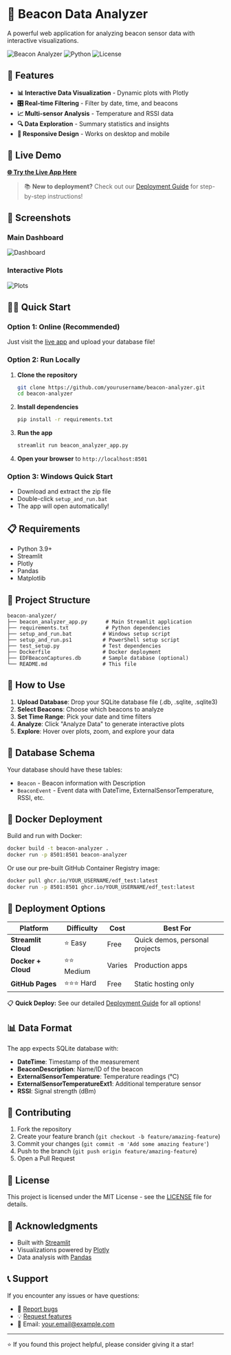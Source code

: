 # 📡 Beacon Data Analyzer

A powerful web application for analyzing beacon sensor data with interactive visualizations.

![Beacon Analyzer](https://img.shields.io/badge/Built%20with-Streamlit-red)
![Python](https://img.shields.io/badge/Python-3.9%2B-blue)
![License](https://img.shields.io/badge/License-MIT-green)

## 🌟 Features

- **📊 Interactive Data Visualization** - Dynamic plots with Plotly
- **🎛️ Real-time Filtering** - Filter by date, time, and beacons
- **📈 Multi-sensor Analysis** - Temperature and RSSI data
- **🔍 Data Exploration** - Summary statistics and insights
- **📱 Responsive Design** - Works on desktop and mobile

## 🚀 Live Demo

**[🌐 Try the Live App Here](https://your-app-name.streamlit.app)**

> 📚 **New to deployment?** Check out our [Deployment Guide](DEPLOYMENT.md) for step-by-step instructions!

## 📸 Screenshots

### Main Dashboard
![Dashboard](screenshots/dashboard.png)

### Interactive Plots
![Plots](screenshots/plots.png)

## 🏃‍♂️ Quick Start

### Option 1: Online (Recommended)
Just visit the [live app](https://your-app-name.streamlit.app) and upload your database file!

### Option 2: Run Locally

1. **Clone the repository**
   ```bash
   git clone https://github.com/yourusername/beacon-analyzer.git
   cd beacon-analyzer
   ```

2. **Install dependencies**
   ```bash
   pip install -r requirements.txt
   ```

3. **Run the app**
   ```bash
   streamlit run beacon_analyzer_app.py
   ```

4. **Open your browser** to `http://localhost:8501`

### Option 3: Windows Quick Start
- Download and extract the zip file
- Double-click `setup_and_run.bat`
- The app will open automatically!

## 📋 Requirements

- Python 3.9+
- Streamlit
- Plotly
- Pandas
- Matplotlib

## 📁 Project Structure

```
beacon-analyzer/
├── beacon_analyzer_app.py      # Main Streamlit application
├── requirements.txt            # Python dependencies
├── setup_and_run.bat          # Windows setup script
├── setup_and_run.ps1          # PowerShell setup script
├── test_setup.py              # Test dependencies
├── Dockerfile                 # Docker deployment
├── EDFBeaconCaptures.db       # Sample database (optional)
└── README.md                  # This file
```

## 🎯 How to Use

1. **Upload Database**: Drop your SQLite database file (.db, .sqlite, .sqlite3)
2. **Select Beacons**: Choose which beacons to analyze
3. **Set Time Range**: Pick your date and time filters
4. **Analyze**: Click "Analyze Data" to generate interactive plots
5. **Explore**: Hover over plots, zoom, and explore your data

## 🔧 Database Schema

Your database should have these tables:
- `Beacon` - Beacon information with Description
- `BeaconEvent` - Event data with DateTime, ExternalSensorTemperature, RSSI, etc.

## 🐳 Docker Deployment

Build and run with Docker:

```bash
docker build -t beacon-analyzer .
docker run -p 8501:8501 beacon-analyzer
```

Or use our pre-built GitHub Container Registry image:

```bash
docker pull ghcr.io/YOUR_USERNAME/edf_test:latest
docker run -p 8501:8501 ghcr.io/YOUR_USERNAME/edf_test:latest
```

## 🚀 Deployment Options

| Platform | Difficulty | Cost | Best For |
|----------|------------|------|----------|
| **Streamlit Cloud** | ⭐ Easy | Free | Quick demos, personal projects |
| **Docker + Cloud** | ⭐⭐ Medium | Varies | Production apps |
| **GitHub Pages** | ⭐⭐⭐ Hard | Free | Static hosting only |

📋 **Quick Deploy:** See our detailed [Deployment Guide](DEPLOYMENT.md) for all options!

## 📊 Data Format

The app expects SQLite database with:
- **DateTime**: Timestamp of the measurement
- **BeaconDescription**: Name/ID of the beacon
- **ExternalSensorTemperature**: Temperature readings (°C)
- **ExternalSensorTemperatureExt1**: Additional temperature sensor
- **RSSI**: Signal strength (dBm)

## 🤝 Contributing

1. Fork the repository
2. Create your feature branch (`git checkout -b feature/amazing-feature`)
3. Commit your changes (`git commit -m 'Add some amazing feature'`)
4. Push to the branch (`git push origin feature/amazing-feature`)
5. Open a Pull Request

## 📜 License

This project is licensed under the MIT License - see the [LICENSE](LICENSE) file for details.

## 🙏 Acknowledgments

- Built with [Streamlit](https://streamlit.io/)
- Visualizations powered by [Plotly](https://plotly.com/)
- Data analysis with [Pandas](https://pandas.pydata.org/)

## 📞 Support

If you encounter any issues or have questions:
- 🐛 [Report bugs](https://github.com/yourusername/beacon-analyzer/issues)
- 💡 [Request features](https://github.com/yourusername/beacon-analyzer/issues)
- 📧 Email: your.email@example.com

---

⭐ If you found this project helpful, please consider giving it a star!
